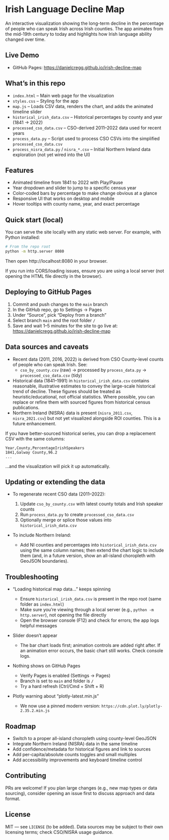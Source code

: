 # Irish Language Decline Map

An interactive visualization showing the long-term decline in the percentage of people who can speak Irish across Irish counties. The app animates from the mid-19th century to today and highlights how Irish language ability changed over time.


## Live Demo

- GitHub Pages: https://danielcregg.github.io/irish-decline-map


## What’s in this repo

- `index.html` – Main web page for the visualization
- `styles.css` – Styling for the app
- `map.js` – Loads CSV data, renders the chart, and adds the animated timeline slider
- `historical_irish_data.csv` – Historical percentages by county and year (1841 → 2022)
- `processed_cso_data.csv` – CSO-derived 2011–2022 data used for recent years
- `process_data.py` – Script used to process CSO CSVs into the simplified `processed_cso_data.csv`
- `process_nisra_data.py` / `nisra_*.csv` – Initial Northern Ireland data exploration (not yet wired into the UI)


## Features

- Animated timeline from 1841 to 2022 with Play/Pause
- Year dropdown and slider to jump to a specific census year
- Color-coded bars by percentage to make change obvious at a glance
- Responsive UI that works on desktop and mobile
- Hover tooltips with county name, year, and exact percentage


## Quick start (local)

You can serve the site locally with any static web server. For example, with Python installed:

```bash
# From the repo root
python -m http.server 8080
```

Then open http://localhost:8080 in your browser.

If you run into CORS/loading issues, ensure you are using a local server (not opening the HTML file directly in the browser).


## Deploying to GitHub Pages

1. Commit and push changes to the `main` branch
2. In the GitHub repo, go to Settings → Pages
3. Under “Source”, pick “Deploy from a branch”
4. Select branch `main` and the root folder `/`
5. Save and wait 1–5 minutes for the site to go live at:
	 https://danielcregg.github.io/irish-decline-map


## Data sources and caveats

- Recent data (2011, 2016, 2022) is derived from CSO County-level counts of people who can speak Irish. See:
	- `cso_by_county.csv` (raw) → processed by `process_data.py` → `processed_cso_data.csv` (tidy)
- Historical data (1841–1991) in `historical_irish_data.csv` contains reasonable, illustrative estimates to convey the large-scale historical trend of decline. These figures should be treated as heuristic/educational, not official statistics. Where possible, you can replace or refine them with sourced figures from historical census publications.
- Northern Ireland (NISRA) data is present (`nisra_2011.csv`, `nisra_2021.csv`) but not yet visualized alongside ROI counties. This is a future enhancement.

If you have better-sourced historical series, you can drop a replacement CSV with the same columns:

```
Year,County,PercentageIrishSpeakers
1841,Galway County,96.2
...
```

…and the visualization will pick it up automatically.


## Updating or extending the data

- To regenerate recent CSO data (2011–2022):
	1. Update `cso_by_county.csv` with latest county totals and Irish speaker counts
	2. Run `process_data.py` to create `processed_cso_data.csv`
	3. Optionally merge or splice those values into `historical_irish_data.csv`

- To include Northern Ireland:
	- Add NI counties and percentages into `historical_irish_data.csv` using the same column names; then extend the chart logic to include them (and, in a future version, show an all-island choropleth with GeoJSON boundaries).


## Troubleshooting

- “Loading historical map data…” keeps spinning
	- Ensure `historical_irish_data.csv` is present in the repo root (same folder as `index.html`)
	- Make sure you’re viewing through a local server (e.g., `python -m http.server`), not opening the file directly
	- Open the browser console (F12) and check for errors; the app logs helpful messages

- Slider doesn’t appear
	- The bar chart loads first; animation controls are added right after. If an animation error occurs, the basic chart still works. Check console logs.

- Nothing shows on GitHub Pages
	- Verify Pages is enabled (Settings → Pages)
	- Branch is set to `main` and folder is `/`
	- Try a hard refresh (Ctrl/Cmd + Shift + R)

- Plotly warning about “plotly-latest.min.js”
	- We now use a pinned modern version: `https://cdn.plot.ly/plotly-2.35.2.min.js`


## Roadmap

- Switch to a proper all-island choropleth using county-level GeoJSON
- Integrate Northern Ireland (NISRA) data in the same timeline
- Add confidence/metadata for historical figures and link to sources
- Add per-capita/absolute counts toggles and small multiples
- Add accessibility improvements and keyboard timeline control


## Contributing

PRs are welcome! If you plan large changes (e.g., new map types or data sourcing), consider opening an issue first to discuss approach and data format.


## License

MIT — see `LICENSE` (to be added). Data sources may be subject to their own licensing terms; check CSO/NISRA usage guidance.